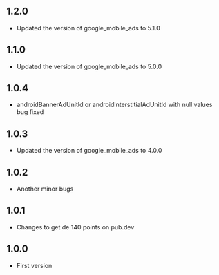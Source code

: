 ## 1.2.0
* Updated the version of google_mobile_ads to 5.1.0
## 1.1.0
* Updated the version of google_mobile_ads to 5.0.0
## 1.0.4
* androidBannerAdUnitId or androidInterstitialAdUnitId with null values bug fixed
## 1.0.3
* Updated the version of google_mobile_ads to 4.0.0
## 1.0.2
* Another minor bugs
## 1.0.1
* Changes to get de 140 points on pub.dev
## 1.0.0

* First version
